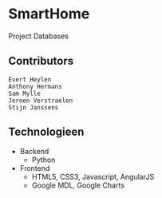 # SmartHome
Project Databases

## Contributors

    Evert Heylen
    Anthony Hermans
    Sam Mylle
    Jeroen Verstraelen
    Stijn Janssens

## Technologieen

- Backend
    - Python
- Frontend
    - HTML5, CSS3, Javascript, AngularJS
    - Google MDL, Google Charts
